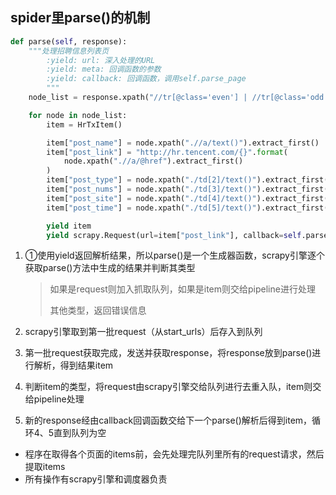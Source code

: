 ## spider里parse()的机制

```python
def parse(self, response):
    """处理招聘信息列表页
        :yield: url: 深入处理的URL
        :yield: meta: 回调函数的参数
        :yield: callback: 回调函数，调用self.parse_page
        """
    node_list = response.xpath("//tr[@class='even'] | //tr[@class='odd']")

    for node in node_list:
        item = HrTxItem()

        item["post_name"] = node.xpath(".//a/text()").extract_first()
        item["post_link"] = "http://hr.tencent.com/{}".format(
            node.xpath(".//a/@href").extract_first()
        )
        item["post_type"] = node.xpath("./td[2]/text()").extract_first()
        item["post_nums"] = node.xpath("./td[3]/text()").extract_first()
        item["post_site"] = node.xpath("./td[4]/text()").extract_first()
        item["post_time"] = node.xpath("./td[5]/text()").extract_first()

        yield item																# ①
        yield scrapy.Request(url=item["post_link"], callback=self.parse_page)	# ②
```



1. ①使用yield返回解析结果，所以parse()是一个生成器函数，scrapy引擎逐个获取parse()方法中生成的结果并判断其类型

   > 如果是request则加入抓取队列，如果是item则交给pipeline进行处理
   >
   > 其他类型，返回错误信息

2. scrapy引擎取到第一批request（从start_urls）后存入到队列

3. 第一批request获取完成，发送并获取response，将response放到parse()进行解析，得到结果item

4. 判断item的类型，将request由scrapy引擎交给队列进行去重入队，item则交给pipeline处理

5. 新的response经由callback回调函数交给下一个parse()解析后得到item，循环4、5直到队列为空

* 程序在取得各个页面的items前，会先处理完队列里所有的request请求，然后提取items
* 所有操作有scrapy引擎和调度器负责

